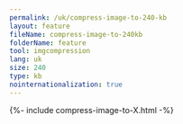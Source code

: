```yaml
---
permalink: /uk/compress-image-to-240-kb
layout: feature
fileName: compress-image-to-240kb
folderName: feature
tool: imgcompression
lang: uk
size: 240
type: kb
nointernationalization: true
---
```

{%- include compress-image-to-X.html -%}
      